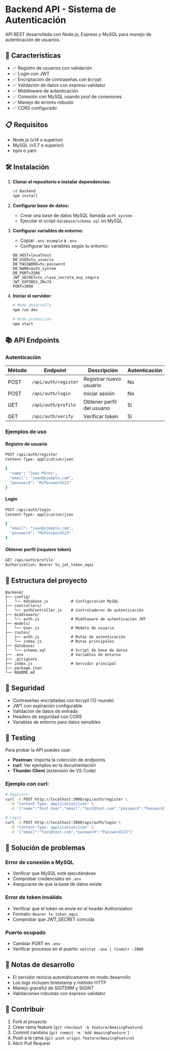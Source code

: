 # Backend API - Sistema de Autenticación

API REST desarrollada con Node.js, Express y MySQL para manejo de autenticación de usuarios.

## 🚀 Características

- ✅ Registro de usuarios con validación
- ✅ Login con JWT
- ✅ Encriptación de contraseñas con bcrypt
- ✅ Validación de datos con express-validator
- ✅ Middleware de autenticación
- ✅ Conexión con MySQL usando pool de conexiones
- ✅ Manejo de errores robusto
- ✅ CORS configurado

## 📋 Requisitos

- Node.js (v14 o superior)
- MySQL (v5.7 o superior)
- npm o yarn

## 🛠️ Instalación

1. **Clonar el repositorio e instalar dependencias:**
   ```bash
   cd Backend
   npm install
   ```

2. **Configurar base de datos:**
   - Crear una base de datos MySQL llamada `auth_system`
   - Ejecutar el script `database/schema.sql` en MySQL

3. **Configurar variables de entorno:**
   - Copiar `.env.example` a `.env`
   - Configurar las variables según tu entorno:
   ```env
   DB_HOST=localhost
   DB_USER=tu_usuario
   DB_PASSWORD=tu_password
   DB_NAME=auth_system
   DB_PORT=3306
   JWT_SECRET=tu_clave_secreta_muy_segura
   JWT_EXPIRES_IN=7d
   PORT=3000
   ```

4. **Iniciar el servidor:**
   ```bash
   # Modo desarrollo
   npm run dev
   
   # Modo producción
   npm start
   ```

## 📚 API Endpoints

### Autenticación

| Método | Endpoint | Descripción | Autenticación |
|--------|----------|-------------|---------------|
| POST | `/api/auth/register` | Registrar nuevo usuario | No |
| POST | `/api/auth/login` | Iniciar sesión | No |
| GET | `/api/auth/profile` | Obtener perfil del usuario | Sí |
| GET | `/api/auth/verify` | Verificar token | Sí |

### Ejemplos de uso

#### Registro de usuario
```bash
POST /api/auth/register
Content-Type: application/json

{
  "name": "Juan Pérez",
  "email": "juan@ejemplo.com",
  "password": "MiPassword123"
}
```

#### Login
```bash
POST /api/auth/login
Content-Type: application/json

{
  "email": "juan@ejemplo.com",
  "password": "MiPassword123"
}
```

#### Obtener perfil (requiere token)
```bash
GET /api/auth/profile
Authorization: Bearer tu_jwt_token_aqui
```

## 📁 Estructura del proyecto

```
Backend/
├── config/
│   └── database.js          # Configuración MySQL
├── controllers/
│   └── authController.js    # Controladores de autenticación
├── middleware/
│   └── auth.js              # Middleware de autenticación JWT
├── models/
│   └── User.js              # Modelo de usuario
├── routes/
│   ├── auth.js              # Rutas de autenticación
│   └── index.js             # Rutas principales
├── database/
│   └── schema.sql           # Script de base de datos
├── .env                     # Variables de entorno
├── .gitignore
├── index.js                 # Servidor principal
├── package.json
└── README.md
```

## 🔐 Seguridad

- Contraseñas encriptadas con bcrypt (12 rounds)
- JWT con expiración configurable
- Validación de datos de entrada
- Headers de seguridad con CORS
- Variables de entorno para datos sensibles

## 🧪 Testing

Para probar la API puedes usar:

- **Postman**: Importa la colección de endpoints
- **curl**: Ver ejemplos en la documentación
- **Thunder Client** (extensión de VS Code)

### Ejemplo con curl:

```bash
# Registro
curl -X POST http://localhost:3000/api/auth/register \
  -H "Content-Type: application/json" \
  -d '{"name":"Test User","email":"test@test.com","password":"Password123"}'

# Login
curl -X POST http://localhost:3000/api/auth/login \
  -H "Content-Type: application/json" \
  -d '{"email":"test@test.com","password":"Password123"}'
```

## 🚨 Solución de problemas

### Error de conexión a MySQL
- Verificar que MySQL esté ejecutándose
- Comprobar credenciales en `.env`
- Asegurarse de que la base de datos existe

### Error de token inválido
- Verificar que el token se envíe en el header Authorization
- Formato: `Bearer tu_token_aqui`
- Comprobar que JWT_SECRET coincida

### Puerto ocupado
- Cambiar PORT en `.env`
- Verificar procesos en el puerto: `netstat -ano | findstr :3000`

## 📝 Notas de desarrollo

- El servidor reinicia automáticamente en modo desarrollo
- Los logs incluyen timestamp y método HTTP
- Manejo graceful de SIGTERM y SIGINT
- Validaciones robustas con express-validator

## 🤝 Contribuir

1. Fork el proyecto
2. Crear rama feature (`git checkout -b feature/AmazingFeature`)
3. Commit cambios (`git commit -m 'Add AmazingFeature'`)
4. Push a la rama (`git push origin feature/AmazingFeature`)
5. Abrir Pull Request